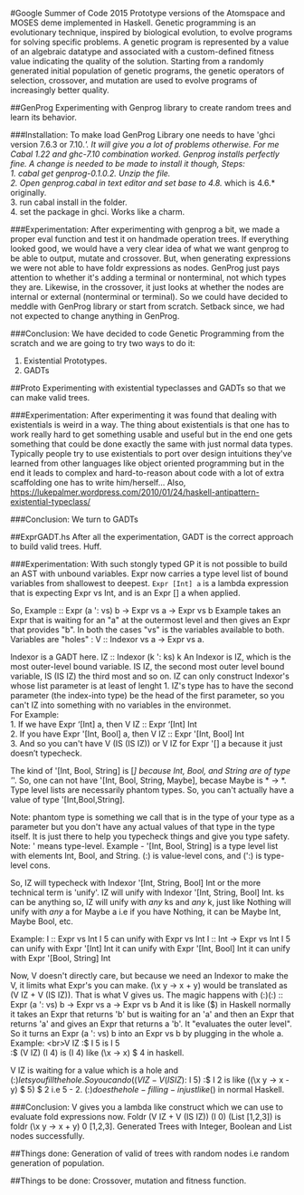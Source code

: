 #Google Summer of Code 2015
Prototype versions of the Atomspace and MOSES deme implemented in Haskell.
Genetic programming is an evolutionary technique, inspired by biological evolution, to evolve programs for solving specific problems. A genetic program is represented by a value of an algebraic datatype and associated with a custom-defined fitness value indicating the quality of the solution. Starting from a randomly generated initial population of genetic programs, the genetic operators of selection, crossover, and mutation are used to evolve programs of increasingly better quality.

##GenProg
Experimenting with Genprog library to create random trees and learn its behavior.

###Installation:
To make load GenProg Library one needs to have 'ghci version 7.6.3 or 7.10.*'. It will give you a lot of problems otherwise. For me Cabal 1.22 and ghc-7.10 combination worked. Genprog installs perfectly fine. A change is needed to be made to install it though, Steps:
<br>1. cabal get genprog-0.1.0.2. Unzip the file.
<br>2. Open genprog.cabal in text editor and set base to 4.8.* which is 4.6.* originally.
<br>3. run cabal install in the folder.
<br>4. set the package in ghci. Works like a charm.

###Experimentation:
After experimenting with genprog a bit, we made a proper eval function and test it on handmade operation trees. If everything looked good, we would have a very clear idea of what we want genprog to be able to output, mutate and crossover. But, when generating expressions we were not able to have foldr expressions as nodes. GenProg just pays attention to whether it's adding a terminal or nonterminal, not which types they are. Likewise, in the crossover, it just looks at whether the nodes are internal or external (nonterminal or terminal). So we could have decided to meddle with GenProg library or start from scratch.
Setback since, we had not expected to change anything in GenProg.

###Conclusion:
We have decided to code Genetic Programming from the scratch and we are going to try two ways to do it:
1. Existential Prototypes.
2. GADTs

##Proto
Experimenting with existential typeclasses and GADTs so that we can make valid trees.

###Experimentation:
After experimenting it was found that dealing with existentials is weird in a way. The thing about existentials is that one has to work really hard to get something usable and useful but in the end one gets something that could be done exactly the same with just normal data types. Typically people try to use existentials to port over design intuitions they've learned from other languages like object oriented programming but in the end it leads to complex and hard-to-reason about code with a lot of extra scaffolding one has to write him/herself...
Also, https://lukepalmer.wordpress.com/2010/01/24/haskell-antipattern-existential-typeclass/ 

###Conclusion:
We turn to GADTs

##ExprGADT.hs
After all the experimentation, GADT is the correct approach to build valid trees. Huff.

###Experimentation:
With such stongly typed GP it is not possible to build an AST with unbound variables. Expr now carries a type level list of bound variables from shallowest to deepest.
`Expr [Int] a` is a lambda expression that is expecting Expr vs Int, and is an Expr [] a when applied.

So, Example :: Expr (a ': vs) b -> Expr vs a -> Expr vs b
Example takes an Expr that is waiting for an "a" at the outermost level and then gives an Expr that provides "b". In both the cases "vs" is the variables available to both. Variables are "holes" : V :: Indexor vs a -> Expr vs a.

Indexor is a GADT here.
IZ :: Indexor (k ': ks) k
An Indexor is IZ, which is the most outer-level bound variable. IS IZ, the second most outer level bound variable, IS (IS IZ) the third most and so on. IZ can only construct Indexor's whose list parameter is at least of lenght 1.  IZ's type has to have the second parameter (the index-into type) be the head of the first parameter, so you can't IZ into something with no variables in the environmet.
<br>For Example:
<br>1. If we have Expr ‘[Int] a, then V IZ :: Expr ‘[Int] Int
<br>2. If you have Expr '[Int, Bool] a, then V IZ :: Expr '[Int, Bool] Int
<br>3. And so you can't have V (IS (IS IZ)) or V IZ for Expr '[] a because it just doesn’t typecheck.

The kind of '[Int, Bool, String] is [*]
because Int, Bool, and String are of type '*'. So, one can not have '[Int, Bool, String, Maybe], becase Maybe is * -> *. Type level lists are necessarily phantom types. So, you can't actually have a value of type '[Int,Bool,String].

Note: phantom type is something we call that is in the type of your type as a parameter
but you don't have any actual values of that type in the type itself. It is just there to help you typecheck things and give you type safety.
Note: ' means type-level. Example - '[Int, Bool, String] is a type level list with elements Int, Bool, and String. (:) is value-level cons, and (':) is type-level cons.

So, IZ will typecheck with Indexor '[Int, String, Bool] Int or the more technical term is 'unify'. IZ will unify with Indexor '[Int, String, Bool] Int. ks can be anything so, IZ will unify with *any* ks and *any* k, just like Nothing will unify with *any* a for Maybe a i.e if you have Nothing, it can be Maybe Int, Maybe Bool, etc.

Example:
I :: Expr vs Int
I 5 can unify with Expr vs Int
I :: Int -> Expr vs Int
I 5 can unify with Expr '[Int] Int
it can unify with Expr '[Int, Bool] Int
it can unify with Expr '[Bool, String] Int

Now,
V doesn't directly care, but because we need an Indexor to make the V, it limits what Expr's you can make. (\x y -> x + y) would be translated as (V IZ + V (IS IZ)). That is what V gives us.
The magic happens with (:$)
(:$) :: Expr (a ': vs) b -> Expr vs a -> Expr vs b
And it is like ($) in Haskell normally
it takes an Expr that returns 'b' but is waiting for an 'a' and then an Expr that returns 'a' and gives an Expr that returns a 'b'. It "evaluates the outer level". So it turns an Expr (a ': vs) b into an Expr vs b by plugging in the whole a.
Example:
<br>V IZ :$ I 5  is I 5
<br>:$ (V IZ) (I 4) is (I 4) like (\x -> x) $ 4 in haskell.

V IZ is waiting for a value which is a hole and (:$) lets you fill the hole. So you can do
((V IZ - V (IS IZ) :$ I 5) :$ I 2 is like ((\x y -> x - y) $ 5) $ 2 i.e 5 - 2. (:$) does the hole-filling-in just like ($) in normal Haskell.

###Conclusion:
V gives you a lambda like construct which we can use to evaluate fold expressions now. Foldr (V IZ + V (IS IZ)) (I 0) (List [1,2,3]) is foldr (\x y -> x + y) 0 [1,2,3]. Generated Trees with Integer, Boolean and List nodes successfully.

##Things done:
Generation of valid of trees with random nodes i.e random generation of population.

##Things to be done:
Crossover, mutation and fitness function.
